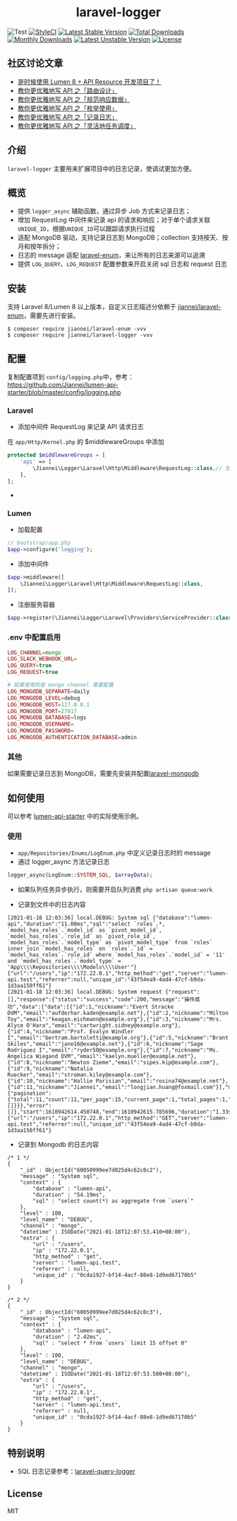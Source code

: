 <h1 align="center"> laravel-logger </h1>

![Test](https://github.com/Jiannei/laravel-logger/workflows/Test/badge.svg)
[![StyleCI](https://github.styleci.io/repos/317144680/shield?branch=main)](https://github.styleci.io/repos/317144680?branch=main)
[![Latest Stable Version](http://poser.pugx.org/jiannei/laravel-logger/v)](https://packagist.org/packages/jiannei/laravel-logger)
[![Total Downloads](http://poser.pugx.org/jiannei/laravel-logger/downloads)](https://packagist.org/packages/jiannei/laravel-logger)
[![Monthly Downloads](http://poser.pugx.org/jiannei/laravel-logger/d/monthly)](https://packagist.org/packages/jiannei/laravel-logger)
[![Latest Unstable Version](http://poser.pugx.org/jiannei/laravel-logger/v/unstable)](https://packagist.org/packages/jiannei/laravel-logger)
[![License](http://poser.pugx.org/jiannei/laravel-logger/license)](https://packagist.org/packages/jiannei/laravel-logger)

## 社区讨论文章

- [是时候使用 Lumen 8 + API Resource 开发项目了！](https://learnku.com/articles/45311)
- [教你更优雅地写 API 之「路由设计」](https://learnku.com/articles/45526)
- [教你更优雅地写 API 之「规范响应数据」](https://learnku.com/articles/52784)
- [教你更优雅地写 API 之「枚举使用」](https://learnku.com/articles/53015)
- [教你更优雅地写 API 之「记录日志」](https://learnku.com/articles/53669)
- [教你更优雅地写 API 之「灵活地任务调度」](https://learnku.com/articles/58403)


## 介绍

`laravel-logger` 主要用来扩展项目中的日志记录，使调试更加方便。

## 概览

- 提供 `logger_async` 辅助函数，通过异步 Job 方式来记录日志；
- 增加 RequestLog 中间件来记录 api 的请求和响应；对于单个请求关联 `UNIQUE_ID`，根据`UNIQUE_ID`可以跟踪请求执行过程
- 适配 MongoDB 驱动，支持记录日志到 MongoDB；collection 支持按天、按月和按年拆分；
- 日志的 message 适配 [laravel-enum](https://github.com/Jiannei/laravel-enum)，来让所有的日志来源可以追溯
- 提供 `LOG_QUERY`、`LOG_REQUEST` 配置参数来开启关闭 sql 日志和 request 日志

## 安装

支持 Laravel 8/Lumen 8 以上版本，自定义日志描述分依赖于  [jiannei/laravel-enum](https://github.com/Jiannei/laravel-enum)，需要先进行安装。


```shell
$ composer require jiannei/laravel-enum -vvv
$ composer require jiannei/laravel-logger -vvv
```


## 配置

复制配置项到 `config/logging.php`中，参考：https://github.com/Jiannei/lumen-api-starter/blob/master/config/logging.php

### Laravel

- 添加中间件 RequestLog 来记录 API 请求日志

在 `app/Http/Kernel.php` 的 $middlewareGroups 中添加

```php
protected $middlewareGroups = [
    'api' => [
        \Jiannei\Logger\Laravel\Http\Middleware\RequestLog::class,// 加在这个地方
    ],
];
```

-

### Lumen

- 加载配置

```php
// bootstrap/app.php
$app->configure('logging');
```

- 添加中间件

```php
$app->middleware([
    \Jiannei\Logger\Laravel\Http\Middleware\RequestLog::class,
]);

```

- 注册服务容器

```php
$app->register(\Jiannei\Logger\Laravel\Providers\ServiceProvider::class);
```

### .env 中配置启用

```php
LOG_CHANNEL=mongo
LOG_SLACK_WEBHOOK_URL=
LOG_QUERY=true
LOG_REQUEST=true

# 如果使用的是 mongo channel 需要配置
LOG_MONGODB_SEPARATE=daily
LOG_MONGODB_LEVEL=debug
LOG_MONGODB_HOST=127.0.0.1
LOG_MONGODB_PORT=27017
LOG_MONGODB_DATABASE=logs
LOG_MONGODB_USERNAME=
LOG_MONGODB_PASSWORD=
LOG_MONGODB_AUTHENTICATION_DATABASE=admin
```

### 其他

如果需要记录日志到 MongoDB，需要先安装并配置[laravel-mongodb](https://github.com/jenssegers/laravel-mongodb)

## 如何使用

可以参考 [lumen-api-starter](https://github.com/Jiannei/lumen-api-starter) 中的实际使用示例。

### 使用

- `app/Repositories/Enums/LogEnum.php` 中定义记录日志时的 message
- 通过 logger_async 方法记录日志

```php
logger_async(LogEnum::SYSTEM_SQL, $arrayData);
```

- 如果队列任务异步执行，则需要开启队列消费 `php artisan queue:work`

- 记录到文件中的日志内容

```
[2021-01-18 12:03:36] local.DEBUG: System sql {"database":"lumen-api","duration":"11.08ms","sql":"select `roles`.*, `model_has_roles`.`model_id` as `pivot_model_id`, `model_has_roles`.`role_id` as `pivot_role_id`, `model_has_roles`.`model_type` as `pivot_model_type` from `roles` inner join `model_has_roles` on `roles`.`id` = `model_has_roles`.`role_id` where `model_has_roles`.`model_id` = '11' and `model_has_roles`.`model_type` = 'App\\\\Repositories\\\\Models\\\\User'"} {"url":"/users","ip":"172.22.0.1","http_method":"get","server":"lumen-api.test","referrer":null,"unique_id":"43f54ea9-4ad4-47cf-b9da-1d3aa150ff61"}
[2021-01-18 12:03:36] local.DEBUG: System request {"request":[],"response":{"status":"success","code":200,"message":"操作成功","data":{"data":[{"id":1,"nickname":"Evert Stracke DVM","email":"aufderhar.kaden@example.net"},{"id":2,"nickname":"Milton Toy","email":"keagan.eichmann@example.org"},{"id":3,"nickname":"Mrs. Alyce O'Hara","email":"cartwright.sidney@example.org"},{"id":4,"nickname":"Prof. Evalyn Windler I","email":"bertram.bartoletti@example.org"},{"id":5,"nickname":"Brant Skiles","email":"jane16@example.net"},{"id":6,"nickname":"Sage Rodriguez I","email":"ryder50@example.org"},{"id":7,"nickname":"Ms. Angelica Wiegand DVM","email":"kaelyn.mueller@example.net"},{"id":8,"nickname":"Newton Zieme","email":"sipes.kip@example.com"},{"id":9,"nickname":"Natalia Ruecker","email":"stroman.kiley@example.com"},{"id":10,"nickname":"Hallie Parisian","email":"rosina74@example.net"},{"id":11,"nickname":"Jiannei","email":"longjian.huang@foxmail.com"}],"meta":{"pagination":{"total":11,"count":11,"per_page":15,"current_page":1,"total_pages":1,"links":[]}}},"error":[]},"start":1610942614.450748,"end":1610942615.785696,"duration":"1.33s"} {"url":"/users","ip":"172.22.0.1","http_method":"GET","server":"lumen-api.test","referrer":null,"unique_id":"43f54ea9-4ad4-47cf-b9da-1d3aa150ff61"}
```

- 记录到 Mongodb 的日志内容

```
/* 1 */
{
    "_id" : ObjectId("60050999ee7d025d4c62c8c2"),
    "message" : "System sql",
    "context" : {
        "database" : "lumen-api",
        "duration" : "54.19ms",
        "sql" : "select count(*) as aggregate from `users`"
    },
    "level" : 100,
    "level_name" : "DEBUG",
    "channel" : "mongo",
    "datetime" : ISODate("2021-01-18T12:07:53.410+08:00"),
    "extra" : {
        "url" : "/users",
        "ip" : "172.22.0.1",
        "http_method" : "get",
        "server" : "lumen-api.test",
        "referrer" : null,
        "unique_id" : "0cda1927-bf14-4acf-88e8-1d9ed67170b5"
    }
}

/* 2 */
{
    "_id" : ObjectId("60050999ee7d025d4c62c8c3"),
    "message" : "System sql",
    "context" : {
        "database" : "lumen-api",
        "duration" : "2.42ms",
        "sql" : "select * from `users` limit 15 offset 0"
    },
    "level" : 100,
    "level_name" : "DEBUG",
    "channel" : "mongo",
    "datetime" : ISODate("2021-01-18T12:07:53.500+08:00"),
    "extra" : {
        "url" : "/users",
        "ip" : "172.22.0.1",
        "http_method" : "get",
        "server" : "lumen-api.test",
        "referrer" : null,
        "unique_id" : "0cda1927-bf14-4acf-88e8-1d9ed67170b5"
    }
}
```

## 特别说明

- SQL 日志记录参考：[laravel-query-logger](https://github.com/overtrue/laravel-query-logger)

## License

MIT
